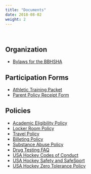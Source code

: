 ```yaml
---
title: "Documents"
date: 2018-08-02
weight: 2
---
```


<div class="sponsorcontainer">
  <a id="docs-a1" href="#"><img id="docs-s1" class="image sponsor"></a>
  <a id="docs-a2" href="#"><img id="docs-s2" class="image sponsor"></a>
</div>

Organization
------------
* [Bylaws for the BBHSHA][bylaws]

Participation Forms
-------------------
* [Athletic Training Packet][athletic]
* [Parent Policy Receipt Form][receipt]

Policies
--------
* [Academic Eligibility Policy][academic]
* [Locker Room Policy][locker]
* [Travel Policy][travel]
* [Billeting Policy][billet]
* [Substance Abuse Policy][substance]
* [Drug Testing FAQ][dtfaq]
* [USA Hockey Codes of Conduct][codes]
* [USA Hockey Safety and SafeSport][safe]
* [USA Hockey Zero Tolerance Policy][zero]


[academic]: https://docs.google.com/document/d/1mFTuy0Srr2ZciFVRFD9BWzVDTbSrxVZF-gyT0YAorhI/edit?usp=sharing
[athletic]: https://drive.google.com/file/d/0Bxyslv7edJtoOUh0a01CRFRvdGhTdWxoZ3Y3ZEVpQm9vSVlj/view?usp=sharing
[bylaws]: https://docs.google.com/document/d/1hWYuSjPmC5vmlpYR9PPSgKS60Am1cDqjRGctcAQjC84/edit?usp=sharing
[dtfaq]: https://docs.google.com/document/d/1Ku7DQEVpd4rlqH6XHwfJ0hlPEvBpw149HKEBQfn_vSE/edit?usp=sharing
[locker]: https://docs.google.com/document/d/1G6oonIJAqU7zV9Nt_Aok8IlQcxKl0mevQ4lXhqVAL-s/edit?usp=sharing
[travel]: https://docs.google.com/document/d/1UMhgCd4vuz0GYpkCvHqUEjaLtap1IAqinsnDsUT3Ukc/edit?usp=sharing
[billet]: https://docs.google.com/document/d/10TwABGz5vKkfwyZr7iOoYc2pGmDpNBZ3bJnuXWNq4GI/edit?usp=sharing
[receipt]: https://docs.google.com/document/d/1xO2AQAIaKERh5kn5zTVpcVQaYX8NmCFHB8qjh0CoXIg/edit?usp=sharing
[codes]: http://www.usahockeyrulebook.com/page/show/1015129-codes-of-conduct
[safe]: http://www.usahockey.com/safety
[substance]: https://docs.google.com/document/d/1X7Ui-wmZvyNC7j7fzZ3DWTwoNPzzCiv2cKXiUhgVFPM/edit?usp=sharing
[zero]: http://www.usahockeyrulebook.com/page/show/1015130-zero-tolerance-policy
